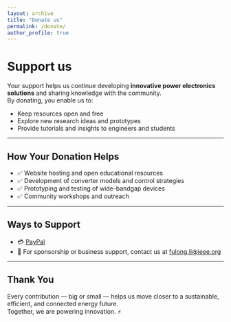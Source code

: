 ```yaml
---
layout: archive
title: "Donate us"
permalink: /donate/
author_profile: true
---
```


# Support us

Your support helps us continue developing **innovative power electronics solutions** and sharing knowledge with the community.  
By donating, you enable us to:  

- Keep resources open and free  
- Explore new research ideas and prototypes  
- Provide tutorials and insights to engineers and students  

---

## How Your Donation Helps  
- ✅ Website hosting and open educational resources  
- ✅ Development of converter models and control strategies  
- ✅ Prototyping and testing of wide-bandgap devices  
- ✅ Community workshops and outreach  

---

## Ways to Support  
- 💳 [PayPal](https://paypal.me/yourlink)
- 📧 For sponsorship or business support, contact us at [fulong.li@ieee.org](mailto:fulong.li@ieee.org)  

---

## Thank You  

Every contribution — big or small — helps us move closer to a sustainable, efficient, and connected energy future.  
Together, we are powering innovation. ⚡
